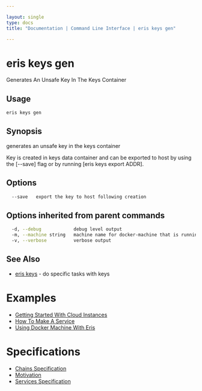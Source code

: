 ```yaml
---

layout: single
type: docs
title: "Documentation | Command Line Interface | eris keys gen"

---
```


# eris keys gen

Generates An Unsafe Key In The Keys Container

## Usage

```bash
eris keys gen
```

## Synopsis

generates an unsafe key in the keys container

Key is created in keys data container and can be exported to host
by using the [--save] flag or by running [eris keys export ADDR].


## Options

```bash
  --save   export the key to host following creation
```

## Options inherited from parent commands

```bash
  -d, --debug            debug level output
  -m, --machine string   machine name for docker-machine that is running VM (default "eris")
  -v, --verbose          verbose output
```



## See Also

* [eris keys](/docs/documentation/cli/0.12.0-rc3/eris_keys/) - do specific tasks with keys




# Examples

* [Getting Started With Cloud Instances](/docs/documentation/cli/0.12.0-rc3/examples/getting_started_with_cloud_instances/)
* [How To Make A Service](/docs/documentation/cli/0.12.0-rc3/examples/how_to_make_a_service/)
* [Using Docker Machine With Eris](/docs/documentation/cli/0.12.0-rc3/examples/using_docker_machine_with_eris/)


# Specifications

* [Chains Specification](/docs/documentation/cli/0.12.0-rc3/specifications/chains_specification/)
* [Motivation](/docs/documentation/cli/0.12.0-rc3/specifications/motivation/)
* [Services Specification](/docs/documentation/cli/0.12.0-rc3/specifications/services_specification/)

